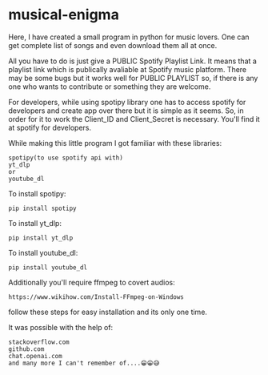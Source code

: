 # musical-enigma

Here, I have created a small program in python for music lovers.
One can get complete list of songs and even download them all at once.

All you have to do is just give a PUBLIC Spotify Playlist Link.
It means that a playlist link which is publically avaliable at Spotify music platform.
There may be some bugs but it works well for PUBLIC PLAYLIST so, if there is any one who wants to contribute or something they are welcome.

For developers, while using spotipy library one has to access spotify for developers and create app over there but it is simple as it seems.
So, in order for it to work the Client_ID and Client_Secret is necessary. You'll find it at spotify for developers.

While making this little program I got familiar with these libraries:

	spotipy(to use spotify api with)
	yt_dlp
 	or
 	youtube_dl

To install spotipy:

	pip install spotipy

To install yt_dlp:

	pip install yt_dlp

To install youtube_dl:

	pip install youtube_dl

Additionally you'll require ffmpeg to covert audios:

	https://www.wikihow.com/Install-FFmpeg-on-Windows
 
follow these steps for easy installation and its only one time.

It was possible with the help of:

	stackoverflow.com
	github.com
	chat.openai.com
	and many more I can't remember of....😁😁😅
